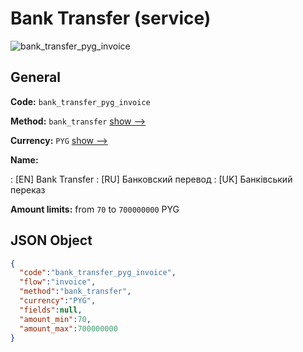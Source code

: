 
# Bank Transfer (service) 
![bank_transfer_pyg_invoice](https://static.openfintech.io/payment_methods/bank_transfer_pyg_invoice/logo.svg?w=400&c=v0.59.26#w200)  

## General 
 
**Code:** `bank_transfer_pyg_invoice` 
 
**Method:** `bank_transfer` 
 [show -->](/payment-methods/bank_transfer/) 
 
**Currency:** `PYG` [show -->](/currencies/PYG/) 
 
**Name:** 
 
:	[EN] Bank Transfer 
:	[RU] Банковский перевод 
:	[UK] Банківський переказ 
 
**Amount limits:** from `70` to `700000000` PYG 

## JSON Object 

```json
{
  "code":"bank_transfer_pyg_invoice",
  "flow":"invoice",
  "method":"bank_transfer",
  "currency":"PYG",
  "fields":null,
  "amount_min":70,
  "amount_max":700000000
}
```  
